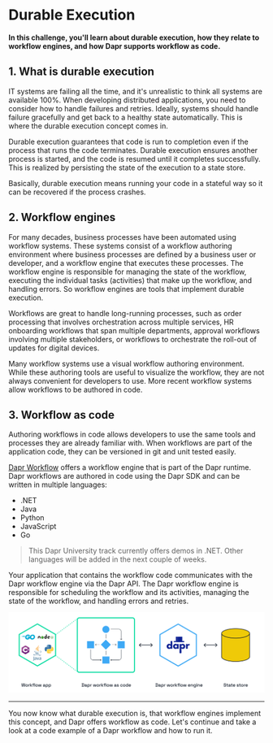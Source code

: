 # Durable Execution

**In this challenge, you'll learn about durable execution, how they relate to workflow engines, and how Dapr supports workflow as code.**

## 1. What is durable execution

IT systems are failing all the time, and it's unrealistic to think all systems are available 100%. When developing distributed applications, you need to consider how to handle failures and retries. Ideally, systems should handle failure gracefully and get back to a healthy state automatically. This is where the durable execution concept comes in.

Durable execution guarantees that code is run to completion even if the process that runs the code terminates. Durable execution ensures another process is started, and the code is resumed until it completes successfully. This is realized by persisting the state of the execution to a state store.

Basically, durable execution means running your code in a stateful way so it can be recovered if the process crashes.

## 2. Workflow engines

For many decades, business processes have been automated using workflow systems. These systems consist of a workflow authoring environment where business processes are defined by a business user or developer, and a workflow engine that executes these processes. The workflow engine is responsible for managing the state of the workflow, executing the individual tasks (activities) that make up the workflow, and handling errors. So workflow engines are tools that implement durable execution.

Workflows are great to handle long-running processes, such as order processing that involves orchestration across multiple services, HR onboarding workflows that span multiple departments, approval workflows involving multiple stakeholders, or workflows to orchestrate the roll-out of updates for digital devices.

Many workflow systems use a visual workflow authoring environment. While these authoring tools are useful to visualize the workflow, they are not always convenient for developers to use. More recent workflow systems allow workflows to be authored in code.

## 3. Workflow as code

Authoring workflows in code allows developers to use the same tools and processes they are already familiar with. When workflows are part of the application code, they can be versioned in git and unit tested easily.

[Dapr Workflow](https://docs.dapr.io/developing-applications/building-blocks/workflow/workflow-overview/) offers a workflow engine that is part of the Dapr runtime. Dapr workflows are authored in code using the Dapr SDK and can be written in multiple languages:

- .NET
- Java
- Python
- JavaScript
- Go

> This Dapr University track currently offers demos in .NET. Other languages will be added in the next couple of weeks.

Your application that contains the workflow code communicates with the Dapr workflow engine via the Dapr API. The Dapr workflow engine is responsible for scheduling the workflow and its activities, managing the state of the workflow, and handling errors and retries.

![Dapr Workflow Engine](images/dapr-uni-wf-intro-v1.png)

---

You now know what durable execution is, that workflow engines implement this concept, and Dapr offers workflow as code. Let's continue and take a look at a code example of a Dapr workflow and how to run it.